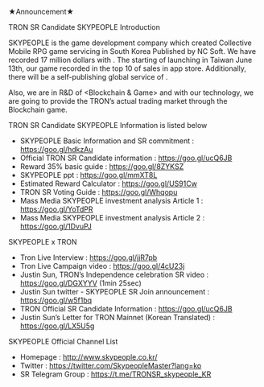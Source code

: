 ★Announcement★

TRON SR Candidate SKYPEOPLE Introduction

SKYPEOPLE is the game development company which created Collective Mobile RPG game <FINAL BLADE> servicing in South Korea Published by NC Soft. We have recorded 17 million dollars with <FINAL BLADE>. The starting of launching in Taiwan June 13th, our game recorded in the top 10 of sales in app store. Additionally, there will be a self-publishing global service of <FINAL BLADE>.

Also, we are in R&D of <Blockchain & Game> and with our technology, we are going to provide the TRON’s actual trading market through the Blockchain game.   

TRON SR Candidate SKYPEOPLE Information is listed below
+ SKYPEOPLE Basic Information and SR commitment : https://goo.gl/hdkzAu
+ Official TRON SR Candidate information : https://goo.gl/ucQ6JB
+ Reward 35% basic guide : https://goo.gl/8ZYKSZ
+ SKYPEOPLE <Blockchain x Game> ppt : https://goo.gl/mmXT8L
+ Estimated Reward Calculator : https://goo.gl/US91Cw
+ TRON SR Voting Guide : https://goo.gl/Whqopu
+ Mass Media SKYPEOPLE investment analysis Article 1 : https://goo.gl/YoTdPR
+ Mass Media SKYPEOPLE investment analysis Article 2 : https://goo.gl/1DvuPJ

SKYPEOPLE x TRON
+ Tron Live Interview : https://goo.gl/jjR7pb
+ Tron Live Campaign video : https://goo.gl/4cU23j
+ Justin Sun, TRON’s Independence celebration SR video : https://goo.gl/DGXYYV (1min 25sec)
+ Justin Sun twitter - SKYPEOPLE SR Join announcement : https://goo.gl/w5f1bq
+ TRON Official SR Candidate Information : https://goo.gl/ucQ6JB
+ Justin Sun’s Letter for TRON Mainnet (Korean Translated) : https://goo.gl/LX5U5g

SKYPEOPLE Official Channel List
+ Homepage : http://www.skypeople.co.kr/
+ Twitter : https://twitter.com/SkypeopleMaster?lang=ko
+ SR Telegram Group : https://t.me/TRONSR_skypeople_KR
